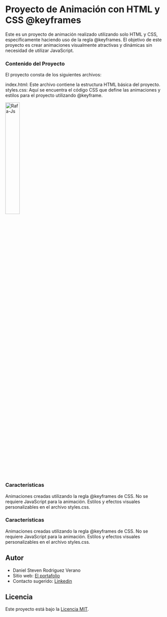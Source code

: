 # Proyecto de Animación con HTML y CSS @keyframes

Este es un proyecto de animación realizado utilizando solo HTML y CSS, específicamente haciendo uso de la regla @keyframes. El objetivo de este proyecto es crear animaciones visualmente atractivas y dinámicas sin necesidad de utilizar JavaScript.

### Contenido del Proyecto
El proyecto consta de los siguientes archivos:

index.html: Este archivo contiene la estructura HTML básica del proyecto.
styles.css: Aquí se encuentra el código CSS que define las animaciones y estilos para el proyecto utilizando @keyframe.

<img alt="Rafa-Js" width="30%" src="https://github.com/DanielLenoz/rabbit_move/assets/98136538/71a85319-ce1b-4b64-89a2-feab3a826a0c">

### Características
Animaciones creadas utilizando la regla @keyframes de CSS.
No se requiere JavaScript para la animación.
Estilos y efectos visuales personalizables en el archivo styles.css.

### Características
Animaciones creadas utilizando la regla @keyframes de CSS.
No se requiere JavaScript para la animación.
Estilos y efectos visuales personalizables en el archivo styles.css.

## Autor

- Daniel Steven Rodriguez Verano
- Sitio web: [El portafolio](https://daniellenoz.github.io/rabbit_move/)
- Contacto sugerido: [Linkedin](https://www.linkedin.com/in/daniel-steven-rodriguez-verano-417472241/)

## Licencia

Este proyecto está bajo la [Licencia MIT](LICENSE).
